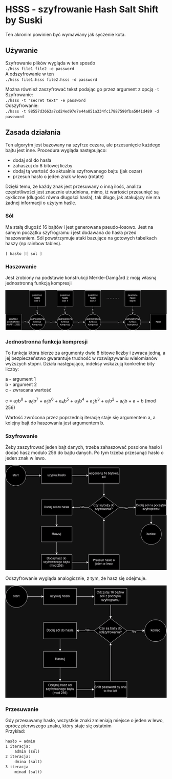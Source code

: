 # HSSS - szyfrowanie Hash Salt Shift by Suski 

Ten akronim powinien być wymawiany jak syczenie kota.

## Używanie

Szyfrowanie plików wygląda w ten sposób  
``./hsss file1 file2 -e password``  
A odszyfrowanie w ten  
``./hsss file1.hsss file2.hsss -d password``  

Można również zaszyfrować tekst podając go przez argument z opcją `-t`  
Szyfrowanie:  
``./hsss -t "secret text" -e password``  
Odszyfrowanie:   
``./hsss -t 98557d3663a7cd24ed97e7e44a851a334fc17887590fba5041d489 -d password``  

## Zasada działania

Ten algorytm jest bazowany na szyfrze cezara, ale przesunięcie każdego bajtu jest inne. Procedura wygląda następująco:

- dodaj sól do hasła
- zahaszuj do 8 bitowej liczby
- dodaj tą wartość do aktualnie szyfrowanego bajtu (jak cezar)
- przesuń hasło o jeden znak w lewo (rotate)

Dzięki temu, że każdy znak jest przesuwany o inną ilość, analiza częstotliwości jest znacznie utrudniona, mimo, iż wartości przesunięć są cykliczne (długość równa długości hasła), tak długo, jak atakujący nie ma żadnej informacji o użytym haśle.

### Sól

Ma stałą długość 16 bajtów i jest generowana pseudo-losowo. Jest na samym początku szyfrogramu i jest dodawana do hasła przed haszowaniem. Sól powstrzymuje ataki bazujące na gotowych tabelkach haszy (np rainbow tables).

``[ hasło ][ sól ]``

### Haszowanie

Jest zrobiony na podstawie konstrukcji Merkle–Damgård z moją własną jednostronną funkcją kompresji

![Tu powinien być diagram](/img/HSSS_hash_pl.drawio.png)

### Jednostronna funkcja kompresji

To funkcja która bierze za argumenty dwie 8 bitowe liczby i zwraca jedną, a jej bezpieczeństwo gwarantuje trudność w rozwiązywaniu wielomianów wyższych stopni. Działa następująco, indeksy wskazują konkretne bity liczby:

a - argument 1  
b - argument 2  
c - zwracana wartość  

c = a<sub>7</sub>b<sup>8</sup> + a<sub>6</sub>b<sup>7</sup> + a<sub>5</sub>b<sup>6</sup> + a<sub>4</sub>b<sup>5</sup> + a<sub>3</sub>b<sup>4</sup> + a<sub>2</sub>b<sup>3</sup> + a<sub>1</sub>b<sup>2</sup> + a<sub>0</sub>b + a + b (mod 256)

Wartość zwrócona przez poprzednią iterację staje się argumentem a, a kolejny bajt do haszowania jest argumentem b.

### Szyfrowanie

Żeby zaszyfrować jeden bajt danych, trzeba zahaszować posolone hasło i dodać hasz modulo 256 do bajtu danych. Po tym trzeba przesunąć hasło o jeden znak w lewo.

![Tu powinien być diagram](/img/HSSS_encrypt_pl.drawio.png)

Odszyfrowanie wygląda analogicznie, z tym, że hasz się odejmuje.

![Tu powinien być diagram](/img/HSSS_decrypt_pl.drawio.png)

### Przesuwanie

Gdy przesuwamy hasło, wszystkie znaki zmieniają miejsce o jeden w lewo, oprócz pierwszego znaku, który staje się ostatnim  
Przykład:   
```
hasło = admin
1 iteracja:
    admin (sól)
2 iteracja:
    dmina (salt)
3 iteracja
    minad (salt)
```
